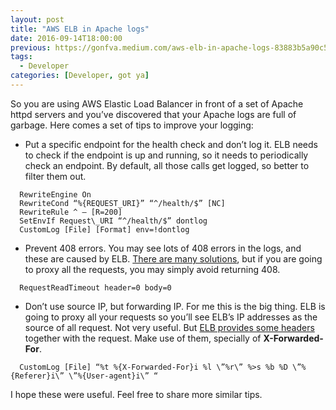 ```yaml
---
layout: post
title: "AWS ELB in Apache logs"
date: 2016-09-14T18:00:00
previous: https://gonfva.medium.com/aws-elb-in-apache-logs-83883b5a90c5
tags:
  - Developer
categories: [Developer, got ya]
---
```


So you are using AWS Elastic Load Balancer in front of a set of Apache httpd servers and you’ve discovered that your Apache logs are full of garbage. Here comes a set of tips to improve your logging:

* Put a specific endpoint for the health check and don’t log it. ELB needs to check if the endpoint is up and running, so it needs to periodically check an endpoint. By default, all those calls get logged, so better to filter them out.

```
  RewriteEngine On
  RewriteCond “%{REQUEST_URI}” “^/health/$” [NC]
  RewriteRule ^ — [R=200]
  SetEnvIf Request\_URI “^/health/$” dontlog
  CustomLog [File] [Format] env=!dontlog
```

* Prevent 408 errors. You may see lots of 408 errors in the logs, and these are caused by ELB. [There are many solutions](http://serverfault.com/a/485129), but if you are going to proxy all the requests, you may simply avoid returning 408.

```
  RequestReadTimeout header=0 body=0
```

* Don’t use source IP, but forwarding IP. For me this is the big thing. ELB is going to proxy all your requests so you’ll see ELB’s IP addresses as the source of all request. Not very useful. But [ELB provides some headers](http://docs.aws.amazon.com/elasticloadbalancing/latest/classic/x-forwarded-headers.html) together with the request. Make use of them, specially of **X-Forwarded-For**.

```
  CustomLog [File] “%t %{X-Forwarded-For}i %l \”%r\” %>s %b %D \”%{Referer}i\” \”%{User-agent}i\” “
```

I hope these were useful. Feel free to share more similar tips.
